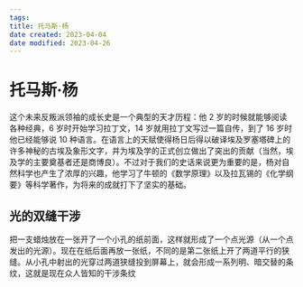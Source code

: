 ```yaml
---
tags:
title: 托马斯·杨
date created: 2023-04-04
date modified: 2023-04-26
---
```


# 托马斯·杨

这个未来反叛派领袖的成长史是一个典型的天才历程：他 2 岁的时候就能够阅读各种经典，6 岁时开始学习拉丁文，14 岁就用拉丁文写过一篇自传，到了 16 岁时他已经能够说 10 种语言。在语言上的天赋使得杨日后得以破译埃及罗塞塔碑上的许多神秘的古埃及象形文字，并为埃及学的正式创立做出了突出的贡献（当然，埃及学的主要奠基者还是商博良）。不过对于我们的史话来说更为重要的是，杨对自然科学也产生了浓厚的兴趣，他学习了牛顿的《数学原理》以及拉瓦锡的《化学纲要》等科学著作，为将来的成就打下了坚实的基础。

## 光的双缝干涉

把一支蜡烛放在一张开了一个小孔的纸前面，这样就形成了一个点光源（从一个点发出的光源）。现在在纸后面再放一张纸，不同的是第二张纸上开了两道平行的狭缝。从小孔中射出的光穿过两道狭缝投到屏幕上，就会形成一系列明、暗交替的条纹，这就是现在众人皆知的干涉条纹

